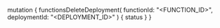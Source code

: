 mutation {
    functionsDeleteDeployment(
        functionId: "<FUNCTION_ID>",
        deploymentId: "<DEPLOYMENT_ID>"
    ) {
        status
    }
}
